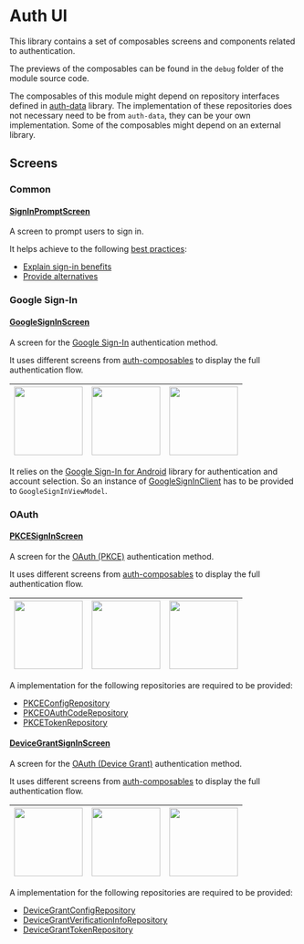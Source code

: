 # Auth UI

This library contains a set of composables screens and components related to authentication.

The previews of the composables can be found in the `debug` folder of the module source code.

The composables of this module might depend on repository interfaces defined
in [auth-data](auth-data.md)
library. The implementation of these repositories does not necessary need to be from `auth-data`,
they can be your own implementation. Some of the composables might depend on an external library.

## Screens

### Common

#### [SignInPromptScreen](https://google.github.io/horologist/api/auth/ui/com.google.android.horologist.auth.ui.common.screens.prompt/-sign-in-prompt-screen.html)

A screen to prompt users to sign in.

It helps achieve to the following [best practices][best_practices]:

- [Explain sign-in benefits][explain_benefits]
- [Provide alternatives][provide_alternatives]

[best_practices]: https://developer.android.com/training/wearables/apps/auth-wear

[explain_benefits]: https://developer.android.com/training/wearables/design/sign-in#benefits

[provide_alternatives]: https://developer.android.com/training/wearables/design/sign-in#alternatives

### Google Sign-In

#### [GoogleSignInScreen](https://google.github.io/horologist/api/auth/ui/com.google.android.horologist.auth.ui.googlesignin.signin/-google-sign-in-screen.html)

A screen for
the [Google Sign-In](https://developer.android.com/training/wearables/apps/auth-wear#Google-Sign-in)
authentication method.

It uses different screens from [auth-composables](auth-composables.md) to display the full
authentication flow.

| <img src="https://media.githubusercontent.com/media/google/horologist/main/docs/auth-composables/sign_in_placeholder_screen.png" height="120" width="120" > | <img src="https://media.githubusercontent.com/media/google/horologist/main/docs/auth-composables/select_account_screen.png" height="120" width="120" > | <img src="https://media.githubusercontent.com/media/google/horologist/main/docs/auth-composables/signed_in_confirmation_dialog.png" height="120" width="120" > |
|:---------------------------------------------------------------------------------------------------------------------------------------------------:|:----------------------------------------------------------------------------------------------------------------------------------------------:|:------------------------------------------------------------------------------------------------------------------------------------------------------:|

It relies on
the [Google Sign-In for Android](https://developers.google.com/identity/sign-in/android/start)
library for authentication and account selection. So an instance
of [GoogleSignInClient](https://developers.google.com/android/reference/com/google/android/gms/auth/api/signin/GoogleSignInClient)
has to be provided to `GoogleSignInViewModel`.

### OAuth

#### [PKCESignInScreen](https://google.github.io/horologist/api/auth/ui/com.google.android.horologist.auth.ui.oauth.pkce.signin/-p-k-c-e-sign-in-screen.html)

A screen for
the [OAuth (PKCE)](https://developer.android.com/training/wearables/apps/auth-wear#pkce)
authentication method.

It uses different screens from [auth-composables](auth-composables.md) to display the full
authentication flow.

| <img src="https://media.githubusercontent.com/media/google/horologist/main/docs/auth-composables/sign_in_placeholder_screen.png" height="120" width="120" > | <img src="https://media.githubusercontent.com/media/google/horologist/main/docs/auth-composables/check_your_phone_screen.png" height="120" width="120" > | <img src="https://media.githubusercontent.com/media/google/horologist/main/docs/auth-composables/signed_in_confirmation_dialog.png" height="120" width="120" > |
|:---------------------------------------------------------------------------------------------------------------------------------------------------:|:------------------------------------------------------------------------------------------------------------------------------------------------:|:------------------------------------------------------------------------------------------------------------------------------------------------------:|

A implementation for the following repositories are required to be provided:

- [PKCEConfigRepository](https://google.github.io/horologist/api/auth/data/com.google.android.horologist.auth.data.oauth.pkce/-p-k-c-e-config-repository/index.html)
- [PKCEOAuthCodeRepository](https://google.github.io/horologist/api/auth/data/com.google.android.horologist.auth.data.oauth.pkce/-p-k-c-e-o-auth-code-repository/index.html)
- [PKCETokenRepository](https://google.github.io/horologist/api/auth/data/com.google.android.horologist.auth.data.oauth.pkce/-p-k-c-e-token-repository/index.html)

#### [DeviceGrantSignInScreen](https://google.github.io/horologist/api/auth/ui/com.google.android.horologist.auth.ui.oauth.devicegrant.signin/-device-grant-sign-in-screen.html)

A screen for
the [OAuth (Device Grant)](https://developer.android.com/training/wearables/apps/auth-wear#DAG)
authentication method.

It uses different screens from [auth-composables](auth-composables.md) to display the full
authentication flow.

| <img src="https://media.githubusercontent.com/media/google/horologist/main/docs/auth-composables/sign_in_placeholder_screen.png" height="120" width="120" > | <img src="https://media.githubusercontent.com/media/google/horologist/main/docs/auth-composables/check_your_phone_screen_code.png" height="120" width="120" > | <img src="https://media.githubusercontent.com/media/google/horologist/main/docs/auth-composables/signed_in_confirmation_dialog.png" height="120" width="120" > |
|:---------------------------------------------------------------------------------------------------------------------------------------------------:|:-----------------------------------------------------------------------------------------------------------------------------------------------------:|:------------------------------------------------------------------------------------------------------------------------------------------------------:|

A implementation for the following repositories are required to be provided:

- [DeviceGrantConfigRepository](https://google.github.io/horologist/api/auth/data/com.google.android.horologist.auth.data.oauth.devicegrant/-device-grant-config-repository/index.html)
- [DeviceGrantVerificationInfoRepository](https://google.github.io/horologist/api/auth/data/com.google.android.horologist.auth.data.oauth.devicegrant/-device-grant-verification-info-repository/index.html)
- [DeviceGrantTokenRepository](https://google.github.io/horologist/api/auth/data/com.google.android.horologist.auth.data.oauth.devicegrant/-device-grant-token-repository/index.html)

